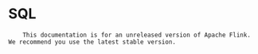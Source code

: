 # SQL


> 
        This documentation is for an unreleased version of Apache Flink. We recommend you use the latest stable version.
    
